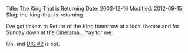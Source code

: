 Title: The King That is Returning
Date: 2003-12-16
Modified: 2012-09-15
Slug: the-king-that-is-returning

I've got tickets to Return of the King tomorrow at a local theatre and for Sunday down at the <a href="http://cinerama.com/" >Cinerama. </a>. Yay for me.

Oh, and <a href="http://www.digzine.com/issues/dig2.txt" >DIG #2</a> is out.

